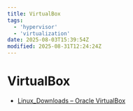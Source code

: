 ```yaml
---
title: VirtualBox
tags:
  - 'hypervisor'
  - 'virtualization'
date: 2025-08-03T15:39:54Z
modified: 2025-08-31T12:24:24Z
---
```


# VirtualBox

* [Linux\_Downloads – Oracle VirtualBox](https://www.virtualbox.org/wiki/Linux_Downloads)
